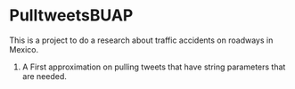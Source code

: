 # PulltweetsBUAP
This is a project to do a research about traffic accidents on roadways in Mexico.

1) A First approximation on pulling tweets that have string parameters that are needed.
